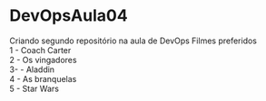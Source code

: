 # DevOpsAula04
Criando segundo repositório na aula de DevOps
Filmes preferidos <br>
1 - Coach Carter <br>
2 - Os vingadores <br>
3- - Aladdin <br>
4 - As branquelas <br>
5 - Star Wars <br>
